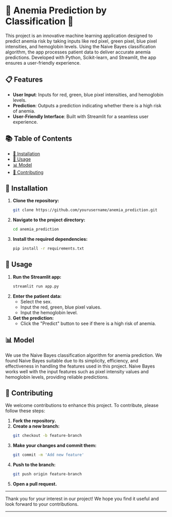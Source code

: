 # 🌟 Anemia Prediction by Classification 🌟

This project is an innovative machine learning application designed to predict anemia risk by taking inputs like red pixel, green pixel, blue pixel intensities, and hemoglobin levels. Using the Naive Bayes classification algorithm, the app processes patient data to deliver accurate anemia predictions. Developed with Python, Scikit-learn, and Streamlit, the app ensures a user-friendly experience.

## 📋 Features

- **User Input**: Inputs for red, green, blue pixel intensities, and hemoglobin levels.
- **Prediction**: Outputs a prediction indicating whether there is a high risk of anemia.
- **User-Friendly Interface**: Built with Streamlit for a seamless user experience.

## 📚 Table of Contents

- [🔧 Installation](#installation)
- [🚀 Usage](#usage)
- [📊 Model](#model)
- [🤝 Contributing](#contributing)

## 🔧 Installation

1. **Clone the repository:**
    ```sh
    git clone https://github.com/yourusername/anemia_prediction.git
    ```
2. **Navigate to the project directory:**
    ```sh
    cd anemia_prediction
    ```
3. **Install the required dependencies:**
    ```sh
    pip install -r requirements.txt
    ```

## 🚀 Usage

1. **Run the Streamlit app:**
    ```sh
    streamlit run app.py
    ```
2. **Enter the patient data:**
    - Select the sex.
    - Input the red, green, blue pixel values.
    - Input the hemoglobin level.
3. **Get the prediction:**
    - Click the "Predict" button to see if there is a high risk of anemia.

## 📊 Model

We use the Naive Bayes classification algorithm for anemia prediction. We found Naive Bayes suitable due to its simplicity, efficiency, and effectiveness in handling the features used in this project. Naive Bayes works well with the input features such as pixel intensity values and hemoglobin levels, providing reliable predictions.

## 🤝 Contributing

We welcome contributions to enhance this project. To contribute, please follow these steps:

1. **Fork the repository.**
2. **Create a new branch:**
    ```sh
    git checkout -b feature-branch
    ```
3. **Make your changes and commit them:**
    ```sh
    git commit -m 'Add new feature'
    ```
4. **Push to the branch:**
    ```sh
    git push origin feature-branch
    ```
5. **Open a pull request.**

---

Thank you for your interest in our project! We hope you find it useful and look forward to your contributions.

---
